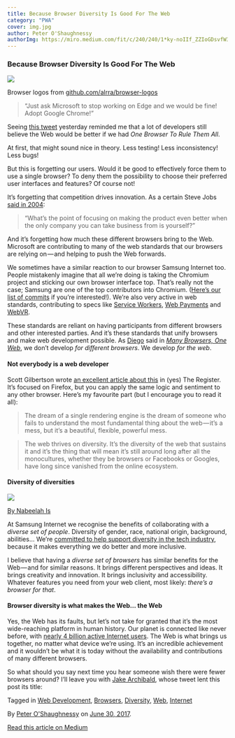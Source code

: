 ```yaml
---
title: Because Browser Diversity Is Good For The Web
category: "PWA"
cover: img.jpg
author: Peter O'Shaughnessy
authorImg: https://miro.medium.com/fit/c/240/240/1*ky-noIIf_ZZIoGDsvfW3AA.jpeg
---
```


### Because Browser Diversity Is Good For The Web

![](https://cdn-images-1.medium.com/max/800/1*F3-8rM92bbTy7JDZpkcJdw.png)

Browser logos from [github.com/alrra/browser-logos](https://github.com/alrra/browser-logos)

> “Just ask Microsoft to stop working on Edge and we would be fine! Adopt Google Chrome!”

Seeing [this tweet](https://twitter.com/Shyamal890/status/880462367154294784) yesterday reminded me that a lot of developers still believe the Web would be better if we had _One Browser To Rule Them All_.

At first, that might sound nice in theory. Less testing! Less inconsistency! Less bugs!

But this is forgetting our users. Would it be good to effectively force them to use a single browser? To deny them the possibility to choose their preferred user interfaces and features? Of course not!

It’s forgetting that competition drives innovation. As a certain Steve Jobs [said in 2004](https://www.bloomberg.com/news/articles/2004-10-11/the-seed-of-apples-innovation):

> “What’s the point of focusing on making the product even better when the only company you can take business from is yourself?”

And it’s forgetting how much these different browsers bring to the Web. Microsoft are contributing to many of the web standards that our browsers are relying on — and helping to push the Web forwards.

We sometimes have a similar reaction to our browser Samsung Internet too. People mistakenly imagine that all we’re doing is taking the Chromium project and sticking our own browser interface top. That’s really not the case; Samsung are one of the top contributors into Chromium. ([Here’s our list of commits](http://samsung.github.io/Chromium/commits.html) if you’re interested!). We’re also very active in web standards, contributing to specs like [Service Workers](https://w3c.github.io/ServiceWorker/), [Web Payments](https://www.w3.org/Payments/) and [WebVR](https://w3c.github.io/vr-workshop/).

These standards are reliant on having participants from different browsers and other interested parties. And it’s these standards that unify browsers and make web development possible. As [Diego](https://medium.com/u/33cea791460a) said in [_Many Browsers, One Web_](https://medium.com/samsung-internet-dev/many-browsers-one-web-21730352afbc), we don’t develop _for different browsers_. We develop _for the web_.

#### Not everybody is a web developer

Scott Gilbertson wrote [an excellent article about this](https://www.theregister.co.uk/2017/04/19/firefox_a_call_to_freedom/) in (yes) The Register. It’s focused on Firefox, but you can apply the same logic and sentiment to any other browser. Here’s my favourite part (but I encourage you to read it all):

> The dream of a single rendering engine is the dream of someone who fails to understand the most fundamental thing about the web — it’s a mess, but it’s a beautiful, flexible, powerful mess.

> The web thrives on diversity. It’s the diversity of the web that sustains it and it’s the thing that will mean it’s still around long after all the monocultures, whether they be browsers or Facebooks or Googles, have long since vanished from the online ecosystem.

#### Diversity of diversities

![](https://cdn-images-1.medium.com/max/800/1*Ae2CfOrqx1851_Qurp4Z-w.jpeg)

[By Nabeelah Is](https://www.flickr.com/photos/nabeelah0101/6681069305/)

At Samsung Internet we recognise the benefits of collaborating with a _diverse set of people_. Diversity of gender, race, national origin, background, abilities… We’re [committed to help support diversity in the tech industry](https://medium.com/samsung-internet-dev/supporting-diversity-at-tech-events-8b004965c0bd), because it makes everything we do better and more inclusive.

I believe that having a _diverse set of browsers_ has similar benefits for the Web — and for similar reasons. It brings different perspectives and ideas. It brings creativity and innovation. It brings inclusivity and accessibility. Whatever features you need from your web client, most likely: _there’s a browser for that_.

#### Browser diversity is what makes the Web… the Web

Yes, the Web has its faults, but let’s not take for granted that it’s the most wide-reaching platform in human history. Our planet is connected like never before, with [nearly 4 billion active Internet users](https://wearesocial.com/uk/special-reports/digital-in-2017-global-overview). The Web is what brings us together, no matter what device we’re using. It’s an incredible achievement and it wouldn’t be what it is today without the availability and contributions of many different browsers.

So what should you say next time you hear someone wish there were fewer browsers around? I’ll leave you with [Jake Archibald](https://medium.com/u/f87cd234b9d9), whose tweet lent this post its title:

Tagged in [Web Development](https://medium.com/tag/web-development), [Browsers](https://medium.com/tag/browsers), [Diversity](https://medium.com/tag/diversity), [Web](https://medium.com/tag/web), [Internet](https://medium.com/tag/internet)

By [Peter O'Shaughnessy](https://medium.com/@poshaughnessy) on [June 30, 2017](https://medium.com/p/910d1cbcdf3b).

[Read this article on Medium](https://medium.com/@poshaughnessy/because-browser-diversity-is-good-for-the-web-910d1cbcdf3b)
